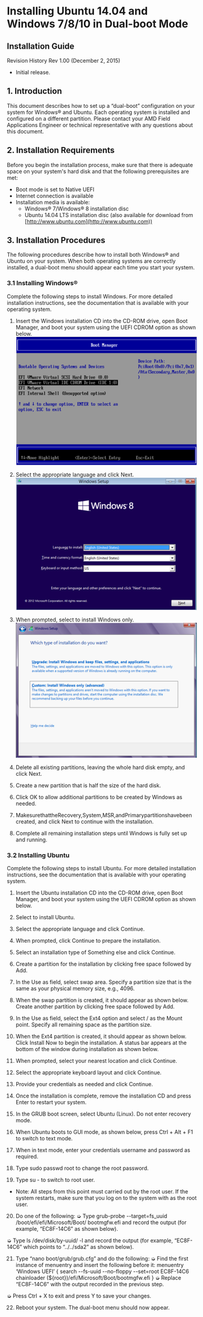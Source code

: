 # Installing Ubuntu 14.04 and Windows 7/8/10 in Dual-boot Mode

## Installation Guide

Revision History
Rev 1.00 (December 2, 2015)
* Initial release.



## 1. Introduction
This document describes how to set up a “dual-boot” configuration on your system for Windows® and Ubuntu. Each operating system is installed and configured on a different partition.
Please contact your AMD Field Applications Engineer or technical representative with any questions about this document.


## 2. Installation Requirements
Before you begin the installation process, make sure that there is adequate space on your system's hard disk and that the following prerequisites are met:
* Boot mode is set to Native UEFI 
* Internet connection is available 
* Installation media is available:
  * Windows® 7/Windows® 8 installation disc
  * Ubuntu 14.04 LTS installation disc (also available for download from
[http://www.ubuntu.com](http://www.ubuntu.com))

## 3. Installation Procedures
The following procedures describe how to install both Windows® and Ubuntu on your system. When both operating systems are correctly installed, a dual-boot menu should appear each time you start your system.

### 3.1 Installing Windows®
Complete the following steps to install Windows. For more detailed installation instructions, see the documentation that is available with your operating system.

1. Insert the Windows installation CD into the CD-ROM drive, open Boot Manager, and boot your system using the UEFI CDROM option as shown below.![1](https://raw.githubusercontent.com/auspbro/Ubuntu-Windows_dual-boot_mode/master/res/1.png)

2. Select the appropriate language and click Next.![2](https://raw.githubusercontent.com/auspbro/Ubuntu-Windows_dual-boot_mode/master/res/2.png)

3. When prompted, select to install Windows only.
![3](https://raw.githubusercontent.com/auspbro/Ubuntu-Windows_dual-boot_mode/master/res/3.png)

4. Delete all existing partitions, leaving the whole hard disk empty, and click Next.
5. Create a new partition that is half the size of the hard disk.
6. Click OK to allow additional partitions to be created by Windows as needed.
7. MakesurethattheRecovery,System,MSR,andPrimarypartitionshavebeen created, and click Next to continue with the installation.
8. Complete all remaining installation steps until Windows is fully set up and running.

### 3.2 Installing Ubuntu
Complete the following steps to install Ubuntu. For more detailed installation instructions, see the documentation that is available with your operating system.
1. Insert the Ubuntu installation CD into the CD-ROM drive, open Boot Manager, and boot your system using the UEFI CDROM option as shown below.

2. Select to install Ubuntu.
3. Select the appropriate language and click Continue.
4. When prompted, click Continue to prepare the installation.
5. Select an installation type of Something else and click Continue.
6. Create a partition for the installation by clicking free space followed by Add.
7. In the Use as field, select swap area. Specify a partition size that is the same as your physical memory size, e.g., 4096.
8. When the swap partition is created, it should appear as shown below. Create another partition by clicking free space followed by Add.
9. In the Use as field, select the Ext4 option and select / as the Mount point. Specify all remaining space as the partition size.
10. When the Ext4 partition is created, it should appear as shown below. Click Install Now to begin the installation.
A status bar appears at the bottom of the window during installation as shown below.
11. When prompted, select your nearest location and click Continue.
12. Select the appropriate keyboard layout and click Continue.
13. Provide your credentials as needed and click Continue.
14. Once the installation is complete, remove the installation CD and press Enter to restart your system.
15. In the GRUB boot screen, select Ubuntu (Linux). Do not enter recovery mode.
16. When Ubuntu boots to GUI mode, as shown below, press Ctrl + Alt + F1 to switch to text mode.
17. When in text mode, enter your credentials username and password as required.
18. Type sudo passwd root to change the root password.
19. Type su - to switch to root user.
  * Note: All steps from this point must carried out by the root user. If the system restarts, make sure that you log on to the system with as the root user.
20. Do one of the following:
  ➭ Type grub-probe --target=fs_uuid /boot/efi/efi/Microsoft/Boot/ bootmgfw.efi and record the output (for example, “EC8F-14C6” as shown below).

  ➭ Type ls /dev/disk/by-uuid/ -l and record the output (for example, “EC8F-14C6” which points to “../../sda2” as shown below).
  
21. Type “nano boot/grub/grub.cfg” and do the following:
  ➭ Find the first instance of menuentry and insert the following before it:
         menuentry ‘Windows UEFI’ {
            search --fs-uuid --no-floppy --set=root EC8F-14C6
            chainloader (${root})/efi/Microsoft/Boot/bootmgfw.efi
}
  ➭ Replace “EC8F-14C6” with the output recorded in the previous step.
  
  ➭ Press Ctrl + X to exit and press Y to save your changes.
  
22. Reboot your system. The dual-boot menu should now appear.
